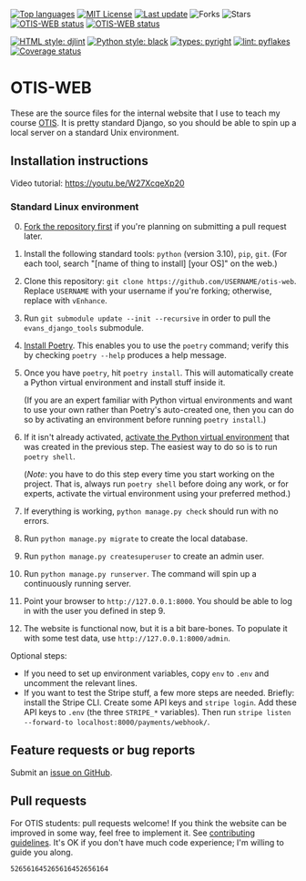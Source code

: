 [<img src="https://img.shields.io/github/languages/top/vEnhance/otis-web" alt="Top languages">](https://img.shields.io/github/languages/top/vEnhance/otis-web)
[<img src="https://img.shields.io/github/license/vEnhance/otis-web" alt="MIT License">](https://github.com/vEnhance/otis-web/blob/main/LICENSE.txt)
[<img src="https://img.shields.io/github/last-commit/vEnhance/otis-web" alt="Last update">](https://img.shields.io/github/last-commit/vEnhance/otis-web)
<img src="https://img.shields.io/github/forks/vEnhance/otis-web" alt="Forks">
<img src="https://img.shields.io/github/stars/vEnhance/otis-web" alt="Stars">
[<img src="https://github.com/vEnhance/otis-web/actions/workflows/ci.yml/badge.svg" alt="OTIS-WEB status">](https://github.com/vEnhance/otis-web/actions)
[<img src="https://github.com/vEnhance/otis-web/actions/workflows/codeql-analysis.yml/badge.svg" alt="OTIS-WEB status">](https://github.com/vEnhance/otis-web/actions)

[<img src="https://img.shields.io/badge/html-djlint-blueviolet.svg" alt="HTML style: djlint">](https://www.djlint.com)
[<img src="https://img.shields.io/badge/python%20style-black-000000.svg" alt="Python style: black">](https://github.com/psf/black)
[<img src="https://img.shields.io/badge/types-pyright-00cca7.svg" alt="types: pyright">](https://github.com/PyCQA/pyflakes)
[<img src="https://img.shields.io/badge/lint-pyflakes-ff69b4.svg" alt="lint: pyflakes">](https://github.com/PyCQA/pyflakes)
[<img src="https://coveralls.io/repos/github/vEnhance/otis-web/badge.svg?branch=main" alt="Coverage status">](https://coveralls.io/github/vEnhance/otis-web?branch=main)

# OTIS-WEB

These are the source files for the internal website
that I use to teach my course [OTIS](https://web.evanchen.cc/otis.html).
It is pretty standard Django, so you should be able to spin
up a local server on a standard Unix environment.

## Installation instructions

Video tutorial: https://youtu.be/W27XcqeXp20

### Standard Linux environment

0. [Fork the repository first](https://docs.github.com/en/get-started/quickstart/fork-a-repo)
   if you're planning on submitting a pull request later.
1. Install the following standard tools: `python` (version 3.10), `pip`, `git`.
   (For each tool, search "[name of thing to install] [your OS]" on the web.)
2. Clone this repository:
   `git clone https://github.com/USERNAME/otis-web`.
   Replace `USERNAME` with your username if you're forking;
   otherwise, replace with `vEnhance`.
3. Run `git submodule update --init --recursive`
   in order to pull the `evans_django_tools` submodule.
4. [Install Poetry](https://python-poetry.org/docs/).
   This enables you to use the `poetry` command;
   verify this by checking `poetry --help` produces a help message.
5. Once you have `poetry`, hit `poetry install`.
   This will automatically create a
   Python virtual environment and install stuff inside it.

   (If you are an expert familiar with Python virtual environments
   and want to use your own rather than Poetry's auto-created one,
   then you can do so by activating an environment before running
   `poetry install`.)

6. If it isn't already activated,
   [activate the Python virtual environment][activate]
   that was created in the previous step.
   The easiest way to do so is to run `poetry shell`.

   (_Note_: you have to do this step every time you start working on the
   project. That is, always run `poetry shell` before doing any work, or
   for experts, activate the virtual environment using your preferred method.)

7. If everything is working, `python manage.py check` should
   run with no errors.
8. Run `python manage.py migrate` to create the local database.
9. Run `python manage.py createsuperuser` to create an admin user.
10. Run `python manage.py runserver`.
    The command will spin up a continuously running server.
11. Point your browser to `http://127.0.0.1:8000`.
    You should be able to log in with the user you defined in step 9.
12. The website is functional now, but it is a bit bare-bones.
    To populate it with some test data, use `http://127.0.0.1:8000/admin`.

[activate]: https://python-poetry.org/docs/basic-usage/#activating-the-virtual-environment

Optional steps:

- If you need to set up environment variables,
  copy `env` to `.env` and uncomment the relevant lines.
- If you want to test the Stripe stuff, a few more steps are needed.
  Briefly: install the Stripe CLI.
  Create some API keys and `stripe login`.
  Add these API keys to `.env` (the three `STRIPE_*` variables).
  Then run `stripe listen --forward-to localhost:8000/payments/webhook/`.

[venv]: https://djangocentral.com/how-to-a-create-virtual-environment-for-python/

## Feature requests or bug reports

Submit an [issue on GitHub](https://github.com/vEnhance/otis-web/issues).

## Pull requests

For OTIS students: pull requests welcome!
If you think the website can be improved in some way, feel free to implement it.
See [contributing guidelines](CONTRIBUTING.md).
It's OK if you don't have much code experience; I'm willing to guide you along.

`526561645265616452656164`
